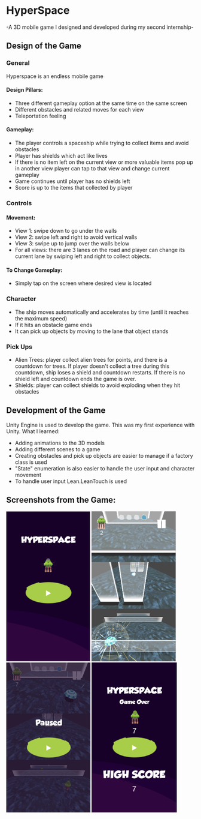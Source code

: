 # HyperSpace
-A 3D mobile game I designed and developed during my second internship-

## Design of the Game

### General
Hyperspace is an endless mobile game
#### Design Pillars:
-	Three different gameplay option at the same time on the same screen
-	Different obstacles and related moves for each view
-	Teleportation feeling
#### Gameplay:
-	The player controls a spaceship while trying to collect items and avoid obstacles
- Player has shields which act like lives
-	If there is no item left on the current view or more valuable items pop up in another view player can tap to that view and change current gameplay
-	Game continues until player has no shields left
-	Score is up to the items that collected by player

### Controls 
#### Movement:
-	View 1: swipe down to go under the walls
-	View 2: swipe left and right to avoid vertical walls
-	View 3: swipe up to jump over the walls below
-	For all views: there are 3 lanes on the road and player can change its current lane by swiping left and right to collect objects.
#### To Change Gameplay:
-	Simply tap on the screen where desired view is located

### Character
-	The ship moves automatically and accelerates by time (until it reaches the maximum speed)
-	If it hits an obstacle game ends
-	It can pick up objects by moving to the lane that object stands

### Pick Ups
- Alien Trees: player collect alien trees for points, and there is a countdown for trees. If player doesn't collect a tree during this countdown, ship loses a shield and countdown restarts. If there is no shield left and countdown ends the game is over. 
- Shields: player can collect shields to avoid exploding when they hit obstacles


## Development of the Game

Unity Engine is used to develop the game. This was my first experience with Unity. What I learned:
- Adding animations to the 3D models
- Adding different scenes to a game
- Creating obstacles and pick up objects are easier to manage if a factory class is used
- "State" enumeration is also easier to handle the user input and character movement
- To handle user input Lean.LeanTouch is used

## Screenshots from the Game:

<p>
  <img src="https://github.com/dogaminekaba/HyperSpace/blob/master/HyperSpace/1.png" height="400"/>
  <img src="https://github.com/dogaminekaba/HyperSpace/blob/master/HyperSpace/2.png" height="400"/>
  <img src="https://github.com/dogaminekaba/HyperSpace/blob/master/HyperSpace/3.png" height="400"/>
  <img src="https://github.com/dogaminekaba/HyperSpace/blob/master/HyperSpace/4.png" height="400"/>
</p>


